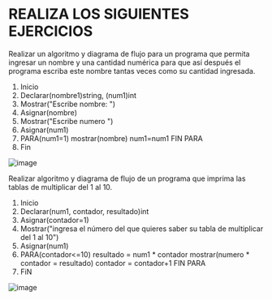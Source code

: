 # REALIZA LOS SIGUIENTES EJERCICIOS

Realizar un algoritmo y diagrama de flujo para un programa que permita ingresar un nombre y una cantidad numérica para que así después el programa escriba este nombre tantas veces como su cantidad ingresada.

1. Inicio
2. Declarar(nombre1)string, (num1)int
3. Mostrar("Escribe nombre: ")
4. Asignar(nombre)
5. Mostrar("Escribe numero ")
6. Asignar(num1)
7. PARA(num1=1) mostrar(nombre) num1=num1 FIN PARA
8. Fin

![image](https://user-images.githubusercontent.com/102439883/161145025-daefb29f-45e4-4ad4-ae44-f8721f728e42.png)


Realizar algoritmo y diagrama de flujo de un programa que imprima las tablas de multiplicar del 1 al 10.

1. Inicio
2. Declarar(num1, contador, resultado)int
3. Asignar(contador=1)
4. Mostrar("ingresa el número del que quieres saber su tabla de multiplicar del 1 al 10")
5. Asignar(num1)
6. PARA(contador<=10) resultado = num1 * contador mostrar(numero * contador = resultado) contador = contador+1 FIN PARA
7. FiN

![image](https://user-images.githubusercontent.com/102439883/161151958-46a3c9dd-3a15-4e56-a81f-8888b03e948c.png)



